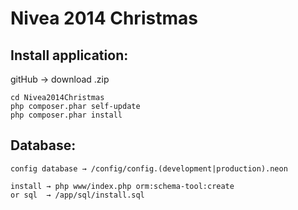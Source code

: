 Nivea 2014 Christmas
====================

Install application:
-------

gitHub → download .zip

    cd Nivea2014Christmas
    php composer.phar self-update
    php composer.phar install

Database:
--------

	config database → /config/config.(development|production).neon

	install → php www/index.php orm:schema-tool:create
	or sql  → /app/sql/install.sql
